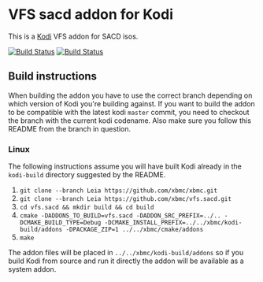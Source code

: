 # VFS sacd addon for Kodi

This is a [Kodi](https://kodi.tv) VFS addon for SACD isos.

[![Build Status](https://travis-ci.org/xbmc/vfs.sacd.svg?branch=Leia)](https://travis-ci.org/xbmc/vfs.sacd/branches)
[![Build Status](https://ci.appveyor.com/api/projects/status/github/xbmc/vfs.sacd?branch=Leia&svg=true)](https://ci.appveyor.com/project/xbmc/vfs-sacd?branch=Leia)

## Build instructions

When building the addon you have to use the correct branch depending on which version of Kodi you're building against.
If you want to build the addon to be compatible with the latest kodi `master` commit, you need to checkout the branch with the current kodi codename.
Also make sure you follow this README from the branch in question.

### Linux

The following instructions assume you will have built Kodi already in the `kodi-build` directory 
suggested by the README.

1. `git clone --branch Leia https://github.com/xbmc/xbmc.git`
2. `git clone --branch Leia https://github.com/xbmc/vfs.sacd.git`
3. `cd vfs.sacd && mkdir build && cd build`
4. `cmake -DADDONS_TO_BUILD=vfs.sacd -DADDON_SRC_PREFIX=../.. -DCMAKE_BUILD_TYPE=Debug -DCMAKE_INSTALL_PREFIX=../../xbmc/kodi-build/addons -DPACKAGE_ZIP=1 ../../xbmc/cmake/addons`
5. `make`

The addon files will be placed in `../../xbmc/kodi-build/addons` so if you build Kodi from source and run it directly 
the addon will be available as a system addon.
